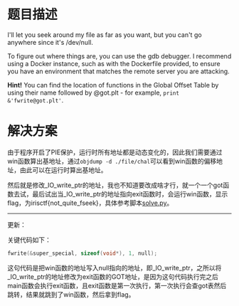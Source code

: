 # 题目描述

I'll let you seek around my file as far as you want, but you can't go anywhere since it's /dev/null.

To figure out where things are, you can use the gdb debugger. I recommend using a Docker instance, such as with the Dockerfile provided, to ensure you have an environment that matches the remote server you are attacking.

**Hint!** You can find the location of functions in the Global Offset Table by using their name followed by @got.plt - for example, `print &'fwrite@got.plt'`.

# 解决方案

由于程序开启了PIE保护，运行时所有地址都是动态变化的，因此我们需要通过win函数算出基地址，通过`objdump -d ./file/chal`可以看到win函数的偏移地址，由此可以在运行时算出基地址。

然后就是修改_IO_write_ptr的地址，我也不知道要改成啥才行，就一个一个got函数去试，最后试出当_IO_write_ptr的地址指向exit函数时，会运行win函数，显示flag，为irisctf{not_quite_fseek}，具体参考脚本[solve.py](solution/solve.py)。

***

更新：

关键代码如下：

```c
fwrite(&super_special, sizeof(void*), 1, null);
```

这句代码是把win函数的地址写入null指向的地址，即_IO_write_ptr，之所以将_IO_write_ptr的地址修改为exit函数的GOT地址，是因为这句代码执行完之后main函数会执行exit函数，且exit函数是第一次执行，第一次执行会查got表然后跳转，结果就跳到了win函数，然后拿到flag。